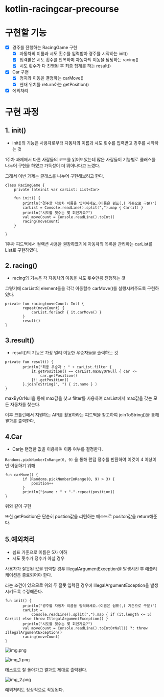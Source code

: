 # kotlin-racingcar-precourse
# 구현할 기능
- [X] 경주를 진행하는 RacingGame 구현
    - [X] 자동차의 이름과 시도 횟수를 입력받아 경주를 시작하는 init() 
    - [X] 입력받은 시도 횟수를 반복하며 자동차의 이동을 담당하는 racing()
    - [X] 시도 횟수가 다 진행된 후 최종 집계를 하는 result()
- [X] Car 구현
  - [X] 정지와 이동을 결정하는 carMove()
  - [X] 현재 위치를 return하는 getPosition()
- [X] 에외처리

# 구현 과정
## 1. init()
+ init()의 기능은 사용자로부터 자동차의 이름과 시도 횟수를 입력받고 경주를 시작하는 것

1주차 과제에서 다른 사람들의 코드를 읽어보았는데 많은 사람들이 기능별로 클래스를 나누어 구현을 하였고 가독성이 더 뛰어나다고 느꼈다.

그래서 이번 과제는 클래스를 나누어 구현해보려고 한다.

```
class RacingGame {
    private lateinit var carList: List<Car>

    fun init() {
        println("경주할 자동차 이름을 입력하세요.(이름은 쉼표(,) 기준으로 구분)")
        carList = Console.readLine().split(",").map { Car(it) }
        println("시도할 횟수는 몇 회인가요?")
        val moveCount = Console.readLine().toInt()
        racing(moveCount)
    }

}
```
1주차 피드백에서 컬렉션 사용을 권장하였기에 자동차의 목록을 관리하는 carList를 List로 구현하였다.

## 2. racing()
+ racing의 기능은 각 자동차의 이동을 시도 횟수만큼 진행하는 것

그렇기에 carList의 element들을 각각 이동함수 carMove()를 실행시켜주도록 구현하였다.

```
private fun racing(moveCount: Int) {
        repeat(moveCount) {
            carList.forEach { it.carMove() }
        }
        result()
}
```

## 3.result()
+ result()의 기능은 가장 멀리 이동한 우승자들을 출력하는 것

```
private fun result() {
        println("최종 우승자 : " + carList.filter {
            it.getPosition() == carList.maxByOrNull { car ->
                car.getPosition()
            }!!.getPosition()
        }.joinToString(", ") { it.name } )
}
```

maxByOrNull을 통해 max값을 찾고 filter를 사용하여 carList에서 max값을 갖는 모든 자동차를 찾는다.

이후 코틀린에서 지원하는 API를 활용하라는 피드백을 참고하여 joinToString()을 통해 결과를 출력한다.

## 4.Car
+ Car는 랜덤한 값을 이용하여 이동 여부를 결정한다.

```Randoms.pickNumberInRange(0, 9)```
을 통해 랜덤 정수를 반환하여 이것이 4 이상이면 이동하기 위해 
```
fun carMove() {
        if (Randoms.pickNumberInRange(0, 9) > 3) {
            position++
        }
        println("$name : " + "-".repeat(position))
}
```
위와 같이 구현

또한 getPosition은 단순히 postion값을 리턴하는 메소드로 positon값을 return해준다.

## 5.예외처리
+ 쉼표 기준으로 이름은 5자 이하
+ 시도 횟수가 정수가 아닐 경우

사용자가 잘못된 값을 입력할 경우 IllegalArgumentException을 발생시킨 후 애플리케이션은 종료되어야 한다.

라는 조건이 있으므로 위의 두 잘못 입력된 경우에 IllegalArgumentException을 발생시키도록 수정해준다.

```
fun init() {
        println("경주할 자동차 이름을 입력하세요.(이름은 쉼표(,) 기준으로 구분)")
        carList =
            Console.readLine().split(",").map { if (it.length <= 5) Car(it) else throw IllegalArgumentException() }
        println("시도할 횟수는 몇 회인가요?")
        val moveCount = Console.readLine().toIntOrNull() ?: throw IllegalArgumentException()
        racing(moveCount)
}
```

![img.png](img.png)

![img_1.png](img_1.png)

테스트도 잘 돌아가고 결과도 제대로 출력된다.

![img_2.png](img_2.png)

예외처리도 정상적으로 작동된다.